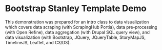 # Bootstrap Stanley Template Demo
This demonstration was prepared for an intro class to data visualization which covers data scraping (with ScrapingHub Portia), data pre-processing (with Open Refine), data aggregation (with Drupal SQL query view), and data visualization (with Bootstrap, JQuery, JQueryTable, StoryMapJS, TimelineJS, Leaflet, and C3/D3).
